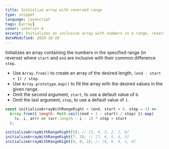 ```yaml
---
title: Initialize array with reversed range
type: snippet
language: javascript
tags: [array]
cover: interior-4
excerpt: Initializes an inclusive array with numbers in a range, reversed, using a common `step` difference.
dateModified: 2020-10-20
---
```


Initializes an array containing the numbers in the specified range (in reverse) where `start` and `end` are inclusive with their common difference `step`.

- Use `Array.from()` to create an array of the desired length, `(end - start + 1) / step`.
- Use `Array.prototype.map()` to fill the array with the desired values in the given range.
- Omit the second argument, `start`, to use a default value of `0`.
- Omit the last argument, `step`, to use a default value of `1`.

```js
const initializeArrayWithRangeRight = (end, start = 0, step = 1) =>
  Array.from({ length: Math.ceil((end + 1 - start) / step) }).map(
    (v, i, arr) => (arr.length - i - 1) * step + start
  );
```

```js
initializeArrayWithRangeRight(5); // [5, 4, 3, 2, 1, 0]
initializeArrayWithRangeRight(7, 3); // [7, 6, 5, 4, 3]
initializeArrayWithRangeRight(9, 0, 2); // [8, 6, 4, 2, 0]
```
